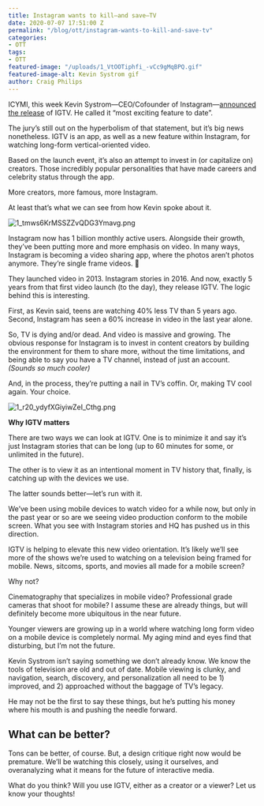 ```yaml
---
title: Instagram wants to kill—and save—TV
date: 2020-07-07 17:51:00 Z
permalink: "/blog/ott/instagram-wants-to-kill-and-save-tv"
categories:
- OTT
tags:
- OTT
featured-image: "/uploads/1_VtOOTiphfi_-vCc9gMqBPQ.gif"
featured-image-alt: Kevin Systrom gif
author: Craig Philips
---
```


ICYMI, this week Kevin Systrom—CEO/Cofounder of Instagram—[announced the release](https://instagram-press.com/blog/2018/06/20/welcome-to-igtv/) of IGTV. He called it “most exciting feature to date”.

The jury’s still out on the hyperbolism of that statement, but it’s big news nonetheless. IGTV is an app, as well as a new feature within Instagram, for watching long-form vertical-oriented video.

Based on the launch event, it’s also an attempt to invest in (or capitalize on) creators. Those incredibly popular personalities that have made careers and celebrity status through the app.

More creators, more famous, more Instagram.

At least that’s what we can see from how Kevin spoke about it.

![1_tmws6KrMSSZZvQDG3Ymavg.png](/uploads/1_tmws6KrMSSZZvQDG3Ymavg.png)

Instagram now has 1 billion monthly active users. Alongside their growth, they’ve been putting more and more emphasis on video. In many ways, Instagram is becoming a video sharing app, where the photos aren’t photos anymore. They’re single frame videos. 🤯

They launched video in 2013. Instagram stories in 2016. And now, exactly 5 years from that first video launch (to the day), they release IGTV. The logic behind this is interesting.

First, as Kevin said, teens are watching 40% less TV than 5 years ago. Second, Instagram has seen a 60% increase in video in the last year alone.

So, TV is dying and/or dead. And video is massive and growing. The obvious response for Instagram is to invest in content creators by building the environment for them to share more, without the time limitations, and being able to say you have a TV channel, instead of just an account._(Sounds so much cooler)_

And, in the process, they’re putting a nail in TV’s coffin. Or, making TV cool again. Your choice.

![1_r20_ydyfXGiyiwZeI_Cthg.png](/uploads/1_r20_ydyfXGiyiwZeI_Cthg.png)

**Why IGTV matters**

There are two ways we can look at IGTV. One is to minimize it and say it’s just Instagram stories that can be long (up to 60 minutes for some, or unlimited in the future).

The other is to view it as an intentional moment in TV history that, finally, is catching up with the devices we use.

The latter sounds better—let’s run with it.

We’ve been using mobile devices to watch video for a while now, but only in the past year or so are we seeing video production conform to the mobile screen. What you see with Instagram stories and HQ has pushed us in this direction.

IGTV is helping to elevate this new video orientation. It’s likely we’ll see more of the shows we’re used to watching on a television being framed for mobile. News, sitcoms, sports, and movies all made for a mobile screen?

Why not?

Cinematography that specializes in mobile video? Professional grade cameras that shoot for mobile? I assume these are already things, but will definitely become more ubiquitous in the near future.

Younger viewers are growing up in a world where watching long form video on a mobile device is completely normal. My aging mind and eyes find that disturbing, but I’m not the future.

Kevin Systrom isn’t saying something we don’t already know. We know the tools of television are old and out of date. Mobile viewing is clunky, and navigation, search, discovery, and personalization all need to be 1) improved, and 2) approached without the baggage of TV’s legacy.

He may not be the first to say these things, but he’s putting his money where his mouth is and pushing the needle forward.

## **What can be better?**

Tons can be better, of course. But, a design critique right now would be premature. We’ll be watching this closely, using it ourselves, and overanalyzing what it means for the future of interactive media.

What do you think? Will you use IGTV, either as a creator or a viewer? Let us know your thoughts!
